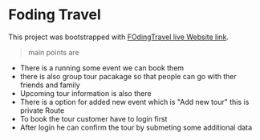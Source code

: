 # Foding Travel

This project was bootstrapped with [FOdingTravel live Website link](https://github.com/facebook/create-react-app).

> main points are

- There is a running some event we can book them
- there is also group tour pacakage so that people can go with ther friends and family
- Upcoming tour information is also there
- There is a option for added new event which is "Add new tour" this is private Route
- To book the tour customer have to login first
- After login he can confirm the tour by submeting some additional data
